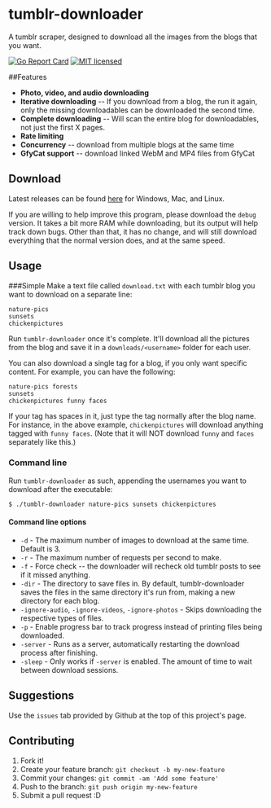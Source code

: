 # tumblr-downloader 

A tumblr scraper, designed to download all the images from the blogs that you want.

[![Go Report Card](https://goreportcard.com/badge/github.com/liru/tumblr-downloader)](https://goreportcard.com/report/github.com/liru/tumblr-downloader)
[![MIT licensed](https://img.shields.io/badge/license-MIT-blue.svg)](https://raw.githubusercontent.com/liru/tumblr-downloader/master/LICENSE)

##Features

* **Photo, video, and audio downloading**
* **Iterative downloading** -- If you download from a blog, the run it again, only the missing downloadables can be downloaded the second time.
* **Complete downloading** -- Will scan the entire blog for downloadables, not just the first X pages.
* **Rate limiting**
* **Concurrency** -- download from multiple blogs at the same time
* **GfyCat support** -- download linked WebM and MP4 files from GfyCat 

## Download

Latest releases can be found [here](https://github.com/Liru/tumblr-downloader/releases/latest) for Windows, Mac, and Linux.

If you are willing to help improve this program, please download the `debug` version. It takes a bit more RAM while downloading, but its output will help track down bugs. Other than that, it has no change, and will still download everything that the normal version does, and at the same speed.

## Usage
###Simple
Make a text file called `download.txt` with each tumblr blog you want to download on a separate line:
```
nature-pics
sunsets
chickenpictures
```

Run `tumblr-downloader` once it's complete.  It'll download all the pictures from the blog and save it in a `downloads/<username>` folder for each user.

You can also download a single tag for a blog, if you only want specific content. For example, you can have the following:
```
nature-pics forests
sunsets
chickenpictures funny faces
```

If your tag has spaces in it, just type the tag normally after the blog name. For instance, in the above example, `chickenpictures` will download anything tagged with `funny faces`. (Note that it will NOT download `funny` and `faces` separately like this.)

### Command line

Run `tumblr-downloader` as such, appending the usernames you want to download after the executable:

`$ ./tumblr-downloader nature-pics sunsets chickenpictures`

#### Command line options

* `-d` - The maximum number of images to download at the same time. Default is 3.
* `-r` - The maximum number of requests per second to make.
* `-f` - Force check -- the downloader will recheck old tumblr posts to see if it missed anything.
* `-dir` - The directory to save files in. By default, tumblr-downloader saves the files in the same directory it's run from, making a new directory for each blog.
* `-ignore-audio`, `-ignore-videos`, `-ignore-photos` - Skips downloading the respective types of files.
* `-p` - Enable progress bar to track progress instead of printing files being downloaded.
* `-server` - Runs as a server, automatically restarting the download process after finishing.
* `-sleep` - Only works if `-server` is enabled. The amount of time to wait between download sessions.

## Suggestions

Use the `issues` tab provided by Github at the top of this project's page.

## Contributing

1. Fork it!
2. Create your feature branch: `git checkout -b my-new-feature`
3. Commit your changes: `git commit -am 'Add some feature'`
4. Push to the branch: `git push origin my-new-feature`
5. Submit a pull request :D
